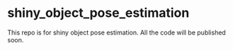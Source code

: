 # shiny_object_pose_estimation
This repo is for shiny object pose estimation. All the code will be published soon.
